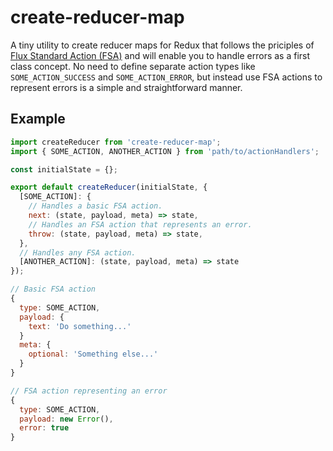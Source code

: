 # create-reducer-map

A tiny utility to create reducer maps for Redux that follows the priciples of
[Flux Standard Action (FSA)][fsa] and will enable you to handle errors as a first class
concept. No need to define separate action types like `SOME_ACTION_SUCCESS` and
`SOME_ACTION_ERROR`, but instead use FSA actions to represent errors is a simple
and straightforward manner.

## Example

```javascript
import createReducer from 'create-reducer-map';
import { SOME_ACTION, ANOTHER_ACTION } from 'path/to/actionHandlers';

const initialState = {};

export default createReducer(initialState, {
  [SOME_ACTION]: {
    // Handles a basic FSA action.
    next: (state, payload, meta) => state,
    // Handles an FSA action that represents an error.
    throw: (state, payload, meta) => state,
  },
  // Handles any FSA action.
  [ANOTHER_ACTION]: (state, payload, meta) => state
});

// Basic FSA action
{
  type: SOME_ACTION,
  payload: {
    text: 'Do something...'
  }
  meta: {
    optional: 'Something else...'
  }
}

// FSA action representing an error
{
  type: SOME_ACTION,
  payload: new Error(),
  error: true
}
```

[fsa]: https://github.com/acdlite/flux-standard-action
